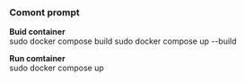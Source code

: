 ### Comont prompt
**Buid container**  
sudo docker compose build
sudo docker compose up --build

**Run comtainer**   
sudo docker compose up
